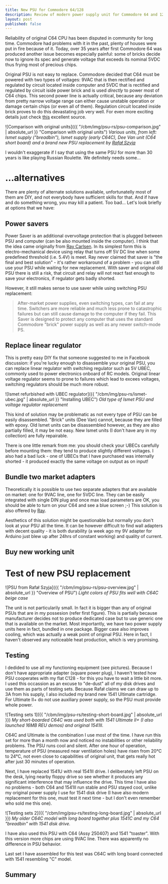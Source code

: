 ```yaml
---
title: New PSU for Commodore 64/128
description: Review of modern power supply unit for Commodore 64 and 128 home computers.
layout: post
published: false
---
```


Reliability of original C64 CPU has been disputed in community for long time. Commodore had problems with it in the past, plenty of houses were put in fire because of it. Today, over 35 years after first Commodore 64 was produced another issue becomes especially painful: some of bricks decide now to ignore its spec and generate voltage that exceeds its nominal 5VDC thus frying most of precious chips.

Original PSU is not easy to replace. Commodore decided that C64 must be powered with two types of voltages: 9VAC that is then rectified and regulated by circuit located inside computer and 5VDC that is rectified and regulated by circuit iside power brick and is used *directly* to power most of C64 chips. This second power line is actually critical, because any deviation from pretty narrow voltage range can either cause unstable operation or damage certain chips (or even all of them). Regulation circuit located inside brick proves to do this devastating job very well. For even more exciting details just check [this](https://www.c64-wiki.com/wiki/Power_Supply) excellent source.

![Comparison with original units]({{ "/cbm/img/psu-rs/psu-comparison.jpg" | absolute_url }} "Comparison with original units")
*Various units, from left: Ismet supply ("breadbin"), Ismet supply (early C64C), Dee Van unit (C64 short board) and a brand new PSU replacement by [Rafał Szyja](mailto:raf@c64power.com)*

I wouldn't exaggerate if I say that using the same PSU for more than 30 years is like playing Russian Roulette. We definitely needs some...

...alternatives
===============

There are plenty of alternate solutions available, unfortunatelly most of them are DIY, and not everybody have sufficient skills for that. And if have and do something wrong, you may kill a patient. Too bad... Let's look briefly at options that we have:

Power savers
------------

Power Saver is an additional overvoltage protection that is plugged between PSU and computer (can be also mounted inside the computer). I think that the idea came originally from [Ray Carlsen](http://personalpages.tds.net/~rcarlsen/cbm/c64/SAVER/). In its simplest form this is electro-mechanical device using relay that turns off 5V DC line when some predefined threshold (i.e. 5.4V) is meet. Ray never claimed that saver is "the final and best solution" - it's rather workaround of a problem - you can still use your PSU while waiting for new replacement. With saver and original old PSU there is still a risk, that circuit and relay will not react fast enough to save your electronics, if regulator gets badly shorted.

However, it still makes sense to use saver while using switching PSU replacement:

> After-market power supplies, even switching types, can fail at any time. Switchers are more reliable and much less prone to catastrophic failures but can still cause damage to the computer if they fail. This Saver is designed to protect any computer that uses the standard Commodore "brick" power supply as well as any newer switch-mode PS.

Replace linear regulator
------------------------

This is pretty easy DIY fix that someone suggested to me in Facebook discussion: if you're lucky enough to disassemble your original PSU, you can replace linear regulator with switching regulator such as 5V UBEC, commonly used to power electronics onboard of RC models. Original linear voltage regulator seems to prone to failures which lead to excees voltages, switching regulators should be much more robust.

![Ismet refurbished with UBEC regulator]({{ "/cbm/img/psu-rs/ismet-ubec.jpg" | absolute_url }} "Installing UBEC")
*Old type of Ismet PSU and voltage regulator replacement*

This kind of solution may be problematic as not every type of PSU can be easily disassembled. "Brick" units (Dee Van) cannot, because they are filled with epoxy. Old Ismet units can be disassembled however, as they are also partially filled, it may be not easy. New Ismet units (I don't have any in my collection) are fully repairable.

There is one little remark from me: you should check your UBECs carefully before mounting them: they tend to produce slightly different voltages. I also had a bad luck - one of UBECs that I have purchased was internally shorted - it produced exactly the same voltage on output as on input!

Bundle two market adapters
--------------------------

Theoretically it is possible to use two separate adapters that are available on market: one for 9VAC line, one for 5VDC line. They can be easily integrated with single DIN plug and once max load parameters are OK, you should be able to turn on your C64 and see a blue screen ;-) This solution is also offered by [Ray](http://personalpages.tds.net/~rcarlsen/custom%20ps.html). 

Aesthetics of this solution might be questionable but normally you don't look at your PSU all the time. It can be however difficult to find wall adapters with decent quality - it is both durability (a week ago my 9V adapter for Arduino just blew up after 24hrs of constant working) and quality of current.

Buy new working unit
--------------------

Test of new PSU replacement
===========================

![PSU from Rafał Szyja]({{ "/cbm/img/psu-rs/psu-overview.jpg" | absolute_url }} "Overview of PSU")
*Light colors of PSU fits well with C64C beige case*

The unit is not particularily small. In fact it is bigger than any of original PSUs that are in my possesion (refer first figure). This is partially because manufacturer decides not to produce dedicated case but to use generic one that is available on the market. Most importantly, we have two power supply units here in fact, bundled in one package. Bigger case also improves cooling, which was actually a weak point of original PSU. Here in fact, I haven't observed any noticeable heat production, which is very promising.

Testing
-------

I dedided to use all my functioning equipment (see pictures). Because I don't have appropriate adapter (square power plug), I haven't tested how PSU cooperates with my flat C128 - for this you have to wait a little bit more. I used this occassion as an excuse to "de-dust" all of my disk drives and use them as parts of testing sets. Because Rafał claims we can draw up to 3A from his supply, I also included my brand new 1541 Ultimate cartridge. For Ultimate II+ do not use auxiliary power supply, so the PSU must provide whole power.

![Testing sets 1]({{ "/cbm/img/psu-rs/testing-short-board.jpg" | absolute_url }})
*My short-boarded C64C was used both with 1541 Ultimate II+ (I also launched 16MB REU demos) and original 1541II.*

C64C and Ultimate is the combination I use most of the time. I have run this set for more than a month now and noticed no instabilities or other reliability problems. The PSU runs cool and silent. After one hour of operation, temperature of PSU (measured near ventilation holes) have risen from 20&deg;C to 24&deg;C, not even close to capabilities of original unit, that gets really hot after just 30 minutes of operation.

Next, I have replaced 1541U with real 1541II drive. I deliberately left PSU on the desk, lying nearby floppy drive so see whether it produces any significant interference that may influence the drive. This time I have also no problems - both C64 and 1541II run stable and PSU stayed cool, unlike my original power supply I use for 1541 disk drive (I have also modern replacement for this one, must test it next time - but I don't even remember who sold me this one).

![Testing sets 2]({{ "/cbm/img/psu-rs/testing-long-board.jpg" | absolute_url }})
*My older C64C model with long board together plus 1541C and my C64 "breadbin" with 1541 disk drive.*

I have also used this PSU with C64 (Assy 250407) and 1541 "toaster". With this version more chips are using 9VAC line. There was apparently no difference in PSU behavior.

Last set I have assembled for this test was C64C with long board connected with 1541 resembling "C" model.


Summary
-------

